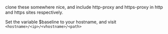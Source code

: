 
clone these somewhere nice, and include http-proxy and https-proxy in http and https sites respectively. 

Set the variable $baseline to your hostname, and visit `<hostname>/<ip>/<vhostname>/<path>`
